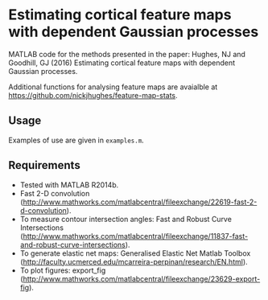 # Estimating cortical feature maps with dependent Gaussian processes

MATLAB code for the methods presented in the paper:
Hughes, NJ and Goodhill, GJ (2016) Estimating cortical feature maps with dependent Gaussian processes.

Additional functions for analysing feature maps are avaialble at https://github.com/nickjhughes/feature-map-stats.

## Usage
Examples of use are given in `examples.m`.

## Requirements
- Tested with MATLAB R2014b.
- Fast 2-D convolution (http://www.mathworks.com/matlabcentral/fileexchange/22619-fast-2-d-convolution).
- To measure contour intersection angles: Fast and Robust Curve Intersections (http://www.mathworks.com/matlabcentral/fileexchange/11837-fast-and-robust-curve-intersections).
- To generate elastic net maps: Generalised Elastic Net Matlab Toolbox (http://faculty.ucmerced.edu/mcarreira-perpinan/research/EN.html).
- To plot figures: export_fig (http://www.mathworks.com/matlabcentral/fileexchange/23629-export-fig).